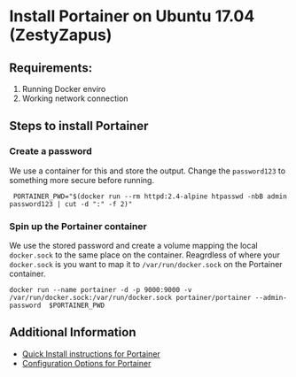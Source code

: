 # Install Portainer on Ubuntu 17.04 (ZestyZapus)

## Requirements:

1. Running Docker enviro
2. Working network connection

## Steps to install Portainer

### Create a password

We use a container for this and store the output. 
Change the `password123` to something more secure before running.

```
 PORTAINER_PWD="$(docker run --rm httpd:2.4-alpine htpasswd -nbB admin password123 | cut -d ":" -f 2)"
```

### Spin up the Portainer container

We use the stored password and create a volume mapping the local `docker.sock` to the same place on the container.
Reagrdless of where your `docker.sock` is you want to map it to `/var/run/docker.sock` on the Portainer container.

```
docker run --name portainer -d -p 9000:9000 -v /var/run/docker.sock:/var/run/docker.sock portainer/portainer --admin-password  $PORTAINER_PWD
```

## Additional Information

* [Quick Install instructions for Portainer](https://portainer.io/install.html)
* [Configuration Options for Portainer](https://portainer.readthedocs.io/en/stable/configuration.html)
